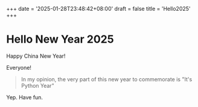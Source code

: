 +++
date = '2025-01-28T23:48:42+08:00'
draft = false
title = 'Hello2025'
+++

# Hello New Year 2025

Happy China New Year!

Everyone!

> In my opinion, the very part of this new year to commemorate is
"It's Python Year"

Yep. Have fun.

